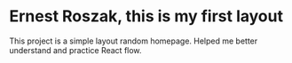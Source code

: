 # Ernest Roszak, this is my first layout

This project is a simple layout random homepage. Helped me better understand and practice React flow.

